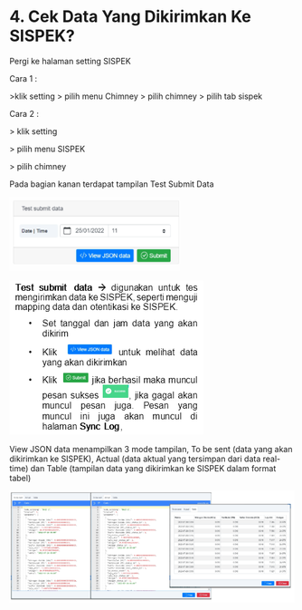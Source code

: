 # 4. Cek Data Yang Dikirimkan Ke SISPEK?

Pergi ke halaman setting SISPEK

Cara 1 :

\>klik setting
\> pilih menu Chimney
\> pilih chimney
\> pilih tab sispek

Cara 2 :

\> klik setting

\> pilih menu SISPEK

\> pilih chimney

Pada bagian kanan terdapat tampilan Test Submit Data

![An Image](./img/sispek_test_submit.png)

![An Image](./img/detail_test_submit.png)

View JSON data menampilkan 3 mode tampilan, To be sent (data yang akan dikirimkan ke SISPEK), Actual (data aktual yang tersimpan dari data real-time) dan Table (tampilan data yang dikirimkan ke SISPEK dalam format tabel)


![An Image](./img/table_data.png)
